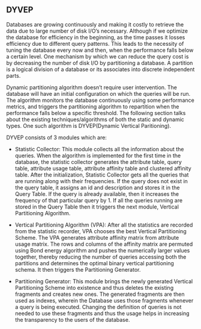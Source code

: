 ## DYVEP
Databases are growing continuously and making it costly to retrieve the data due to large number of disk I/O’s necessary. Although if we optimize the database for efficiency in the beginning, as the time passes it losses efficiency due to different query patterns.  This leads to the necessity of tuning the database every now and then, when the performance falls below a certain level. One mechanism by which we can reduce the query cost is by decreasing the number of disk I/O by partitioning a database. A partition is a logical division of a database or its associates into discrete independent parts. 

Dynamic partitioning algorithm doesn’t require user intervention. The database will have an initial configuration on which the queries will be run. The algorithm monitors the database continuously using some performance metrics, and triggers the partitioning algorithm to repartition when the performance falls below a specific threshold. The following section talks about the existing techniques/algorithms of both the static and dynamic types. One such algorithm is DYVEP(Dynamic Vertical Paritioning).

DYVEP consists of 3 modules which are:

- Statistic Collector: This module collects all the information about the queries. When the algorithm is implemented for the first time in the database, the statistic collector generates the attribute table, query table, attribute usage table, attribute affinity table and clustered affinity table. After the initialization, Statistic Collector gets all the queries that are running along with their frequencies. If the query does not exist in the query table, it assigns an id and description and stores it in the Query Table. If the query is already available, then it increases the frequency of that particular query by 1. If all the queries running are stored in the Query Table then it triggers the next module, Vertical Partitioning Algorithm. 

- Vertical Partitioning Algorithm (VPA): After all the statistics are recorded from the statistic recorder, VPA chooses the best Vertical Partitioning Scheme. The VPA generates attribute affinity matrix from attribute usage matrix. The rows and columns of the affinity matrix are permuted using Bond energy algorithm and pushes the numerically larger values together, thereby reducing the number of queries accessing both the partitions and determines the optimal binary vertical partitioning schema. It then triggers the Partitioning Generator.

- Partitioning Generator: This module brings the newly generated Vertical Partitioning Scheme into existence and thus deletes the existing fragments and creates new ones. The generated fragments are then used as indexes, wherein the Database uses those fragments whenever a query is being executed. Changing the definition of queries is not needed to use these fragments and thus the usage helps in increasing the transparency to the users of the database.  
